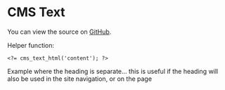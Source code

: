 
# CMS Text

You can view the source on [GitHub](https://github.com/craigfrancis/framework/blob/main/framework/0.1/library/class/cms/cms-text.php).

Helper function:

	<?= cms_text_html('content'); ?>

Example where the heading is separate... this is useful if the heading will also be used in the site navigation, or on the page <title>:

	<?= cms_text_html(array('section' => 'heading', 'wrapper_tag' => 'h1')); ?>
	<?= cms_text_html(array('section' => 'content')); ?>

---

## Configuration

Change path... must be done before calling the above helper function, but often used when you have a /item/123/ type page, and don't want the 123 being used in the path:

	config::set('cms.default.path', '/item/');

To make editable:

	config::set('cms.default.editable', ADMIN_LOGGED_IN);

---

## Full object version

Initialisation with profile or config:

	$cms_text = new cms_text('profile');

	$cms_text = new cms_text(array(
			'profile'     => 'example',
			'revision'    => 0,
			'processor'   => 'markdown',
			'editable'    => false, // See above
			'log_missing' => true,
			'versions'    => [], // See below
			'priority'    => [], // See below
		));

The 'profile' allows you to have use config variables:

	$config['cms.profile.name'] = 'value';

To retrieve the HTML content:

	echo $cms_text->html('section');

	echo $cms_text->html(array(
			'path'        => '/',
			'section'     => 'content',
			'default'     => 'Lorem ipsum dolor sit amet...',
			'variables'   => array('count' => 5), // e.g. "You have [COUNT] messages" - note the issue with 1 message (singular) in English
			'wrapper_tag' => 'div',
			'editable'    => false, // Default from init
			'log_missing' => true, // Default from init
			'global'      => false, // Make globally available to all pages (e.g. the page title)
			'marker'      => 'marker',
		));

---

## Version support

Set via config:

	$config['cms.default.versions'] = [];
	$config['cms.default.priority'] = [];

Or when creating the `cms_text` object:

	$cms_text = new cms_text(array(
			'priority' => [],
		));

Version example - should be fixed for the profile:

	versions = array(
			'English'         => array('lang' => 'en', 'country' => ''),
			'French'          => array('lang' => 'fr', 'country' => ''),
			'Spanish'         => array('lang' => 'es', 'country' => ''),
			'Canadian French' => array('lang' => 'fr', 'country' => 'ca'),
		);

Priority examples:

	priority = array('English'); // Try English, then move onto the default.

	priority = array(
			'Canadian French',
			'French',
			'English',
		); // Try Canadian French first, French, English, then the default.

---

Helper methods

	cms_text::cache_files();
	cms_text::cache_clear();

This will return/clear all cache files, or you can pass in a path for a particular page.

---

Explain about `cms_tags/cms_markdown`.

https://www.w3.org/International/articles/composite-messages/Overview

https://www.localeapp.com/

And the cms_text controller for the admin.

